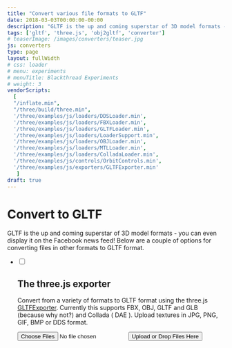 ```yaml
---
title: "Convert various file formats to GLTF"
date: 2018-03-03T00:00:00-00:00
description: "GLTF is the up and coming superstar of 3D model formats - you can even display it on the Facebook news feed."
tags: ['gltf', 'three.js', 'obj2gltf', 'converter']
# teaserImage: /images/converters/teaser.jpg
js: converters
type: page
layout: fullWidth
# css: loader
# menu: experiments
# menuTitle: Blackthread Experiments
# weight: 3
vendorScripts:
  [
  "/inflate.min",
  "/three/build/three.min",
  '/three/examples/js/loaders/DDSLoader.min',
  '/three/examples/js/loaders/FBXLoader.min',
  '/three/examples/js/loaders/GLTFLoader.min',
  '/three/examples/js/loaders/LoaderSupport.min',
  '/three/examples/js/loaders/OBJLoader.min',
  '/three/examples/js/loaders/MTLLoader.min',
  '/three/examples/js/loaders/ColladaLoader.min',
  '/three/examples/js/controls/OrbitControls.min',
  '/three/examples/js/exporters/GLTFExporter.min'
   ]
draft: true
---
```

<div class="accordion">
  <h1 class="text-center">Convert to GLTF</h1>
  <p>
    GLTF is the up and coming superstar of 3D model formats - you can even display it on the Facebook news feed! Below are a couple of options for converting files in other formats to GLTF format.
  </p>
  <ul>
    <li>
      <input type="checkbox">
      <i></i>
      <h2>The three.js exporter</h2>
      <div class="border-section">
        <p>
          Convert from a variety of formats to GLTF format using the three.js <a href="https://threejs.org/examples/#misc_exporter_gltf">GLTFExporter</a>. Currently this supports FBX, OBJ, GLTF and GLB  (because why not?) and Collada ( DAE ).
          Upload textures in JPG, PNG, GIF, BMP or DDS format.
        </p>
        <div id="file-upload-form">
          <input id="file-upload-input" type="file" name="files[]" multiple="" class="hide">
          <input type="submit" value="Upload or Drop Files Here" id="file-upload-button"/>
        </div>
        <div>
        <div id="loading-overlay" class="fill">
          <div id="loading-bar" class="hide">
            <span id="bar">
              <span id="progress"></span>
            </span>
          </div>
        </div>
          <canvas id="export-preview"></canvas>
        </div>
      </div>
    </li>
    <!-- <li>
      <input type="checkbox" checked>
      <i></i>
      <h2>obj2gltf</h2>
      <div class="border-section">
        <p>
          Convert from OBJ to GLTF format. The homepage for this tool is <a href="https://github.com/AnalyticalGraphicsInc/obj2gltf">here</a>.
          You can upload an OBJ file, its associated MTL file, and any textures in JPG, PNG, GIF or BMP format.
        </p>
        <div id="obj-file-upload-form">
          <input id="obj-file-upload-input" type="file" name="files[]" multiple="" class="hide">
          <input type="submit" value="Upload or Drop Files Here" id="file-upload-button"/>
        </div>
        <div id="obj-option">
          <h5>obj2gltf options</h5>
        </div>
      </div>
    </li> -->
  </ul>
</div>
